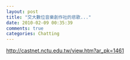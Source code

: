 ```yaml
---
layout: post
title: "交大數位音樂創作社的悲歌..."
date: 2010-02-09 00:35:39
comments: true
categories: Chatting
---
```

<p><a href="http://castnet.nctu.edu.tw/view.htm?ar_pk=1461">http://castnet.nctu.edu.tw/view.htm?ar_pk=1461</a></p>
